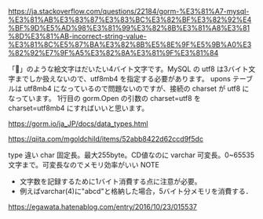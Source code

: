 https://ja.stackoverflow.com/questions/22184/gorm-%E3%81%A7-mysql-%E3%81%AB%E3%83%87%E3%83%BC%E3%82%BF%E3%82%92%E4%BF%9D%E5%AD%98%E3%81%99%E3%82%8B%E3%81%A8%E3%81%8D%E3%81%AB-incorrect-string-value-%E3%81%8C%E5%87%BA%E3%82%8B%E5%8E%9F%E5%9B%A0%E3%82%92%E7%9F%A5%E3%82%8A%E3%81%9F%E3%81%84

「💪」のような絵文字はだいたい4バイト文字です。MySQL の utf8 は3バイト文字までしか扱えないので、utf8mb4 を指定する必要があります。
upons テーブルは utf8mb4 になっているので問題ないのですが、接続の charset が utf8 になっています。
1行目の gorm.Open の引数の charset=utf8 を charset=utf8mb4 にすればいいと思います。

https://gorm.io/ja_JP/docs/data_types.html


https://qiita.com/mgoldchild/items/52abb8422d62ccd9f5dc

type	違い
char	固定長。最大255byte。CD値なのに
varchar	可変長。0~65535文字まで。可変長なのでメモリ効率がいい
NOTE
- 文字数を記録するために1バイト消費する点に注意が必要。
- 例えばvarchar(4)に"abcd"と格納した場合，5バイト分メモリを消費する．

https://egawata.hatenablog.com/entry/2016/10/23/015537

